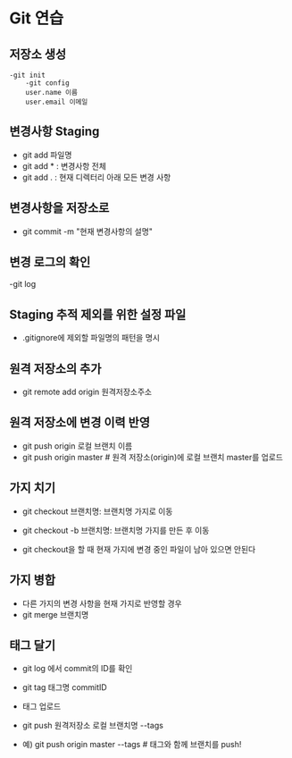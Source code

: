 #  Git 연습

## 저장소 생성

    -git init
        -git config
        user.name 이름
        user.email 이메일

## 변경사항 Staging

- git add 파일명
- git add * : 변경사항 전체
- git add . : 현재 디렉터리 아래 모든 변경 사항

## 변경사항을 저장소로

- git commit -m "현재 변경사항의 설명"

## 변경 로그의 확인

-git log

## Staging 추적 제외를 위한 설정 파일

- .gitignore에 제외할 파일명의 패턴을 명시

## 원격 저장소의 추가

- git remote add origin 원격저장소주소

## 원격 저장소에 변경 이력 반영
- git push origin 로컬 브랜치 이름
- git push origin master # 원격 저장소(origin)에 로컬 브랜치 master를 업로드

## 가지 치기

- git checkout 브랜치명: 브랜치명 가지로 이동
- git checkout -b 브랜치명: 브랜치명 가지를 만든 후 이동

- git checkout을 할 때 현재 가지에 변경 중인 파일이 남아 있으면 안된다

## 가지 병합
 
 - 다른 가지의 변경 사항을 현재 가지로 반영할 경우
 - git merge 브랜치명

 ## 태그 달기

 - git log 에서 commit의 ID를 확인
 - git tag 태그명 commitID

 - 태그 업로드
 - git push 원격저장소 로컬 브랜치명 --tags
 - 예) git push origin master --tags # 태그와 함께 브랜치를 push!